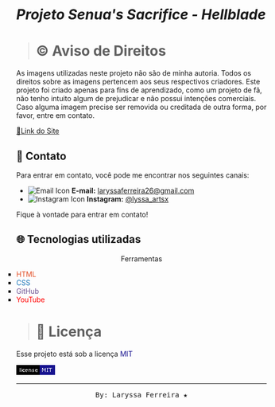 # _Projeto Senua's Sacrifice - Hellblade_
 
> # &copy; Aviso de Direitos

<p>As imagens utilizadas neste projeto não são de minha autoria. Todos os direitos sobre as imagens pertencem aos seus respectivos criadores. Este projeto foi criado apenas para fins de aprendizado, como um projeto de fã, não tenho intuito algum de prejudicar e não possui intenções comerciais. Caso alguma imagem precise ser removida ou creditada de outra forma, por favor, entre em contato.</p>

<a href="https://laryssahtml.github.io/projeto-hellblade/">&#x1F517;Link do Site</a>

## &#x1F4AC; Contato

<p>Para entrar em contato, você pode me encontrar nos seguintes canais:</p>

- ![Email Icon](https://img.icons8.com/ios-filled/20/A76CE2/email.png) **E-mail:** [laryssaferreira26@gmail.com](mailto:laryssaferreira26@gmail.com)
- ![Instagram Icon](https://img.icons8.com/ios-filled/20/A76CE2/instagram-new.png) **Instagram:** [@lyssa_artsx](https://www.instagram.com/lyssa_artsx/)

<p>Fique à vontade para entrar em contato!</p>

 ## &#x1F310; Tecnologias utilizadas
   
   <p>
        <p align="center">Ferramentas</p>
        <ul style="list-style: square; padding: 0;">
        <li><span style="color: #E34F26;">HTML</span></li>
        <li><span style="color: #1572B6;">CSS</span></li>
        <li><span style="color: #6e5494;">GitHub</span></li>
        <li><span style="color: #FF0000;">YouTube</span></li>
        </ul>
    </p>
  

 > # &#x1F4DD; Licença
 <p>Esse projeto está sob a licença <span style="color: #17138F">MIT</span></p> 
 <img src="./imagens/license-mit-blue.png" alt="license">
 <hr>


 <pre align="center"> By: Laryssa Ferreira ★ </pre>